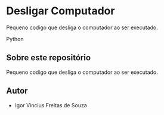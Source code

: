 # Desligar Computador
Pequeno codigo que desliga o computador ao ser executado.


Python
## Sobre este repositório

Pequeno codigo que desliga o computador ao ser executado.
## Autor

* Igor Vincius Freitas de Souza 
